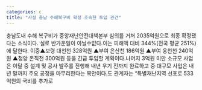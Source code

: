 ```yaml
---
categories: c
title: "사설 충남 수해복구비 확정 조속한 투입 관건"
---
```

충남도내 수해 복구비가 중앙재난안전대책본부 심의를 거쳐 2035억원으로 최종 확정됐다는 소식이다. 실로 반가운일이 아닐수없다.이는 피해액 대비 344%(전국 평균 251%)에 달한다. 이중▲보령 대천천 328억원 ▲부여 은산천 186억원 ▲부여 웅천천 240억원 ▲청양 온직천 300억원 등을 긴급 투입할 계획이다.나머지 3억원 미만 소규모 사업은 이달 중 설계 및 공사 발주를 진행해 내년 우기 전까지 완료하고 중·대규모 사업은 내년 말까지 주요 공정을 마무리한다는 복안이다.도 관계자는 “특별재난지역 선포로 533억원의 국비를 추가로